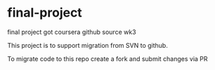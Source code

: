 # final-project
final project got coursera github source wk3

This project is to support migration from SVN to github. 

To migrate code to this repo create a fork and submit changes via PR
